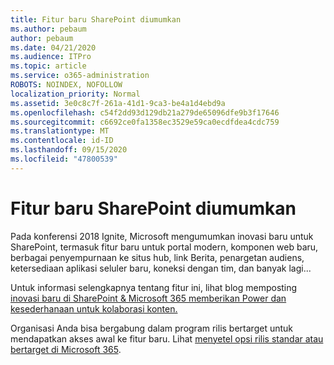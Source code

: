 ```yaml
---
title: Fitur baru SharePoint diumumkan
ms.author: pebaum
author: pebaum
ms.date: 04/21/2020
ms.audience: ITPro
ms.topic: article
ms.service: o365-administration
ROBOTS: NOINDEX, NOFOLLOW
localization_priority: Normal
ms.assetid: 3e0c8c7f-261a-41d1-9ca3-be4a1d4ebd9a
ms.openlocfilehash: c54f2dd93d129db21a279de65096dfe9b3f17646
ms.sourcegitcommit: c6692ce0fa1358ec3529e59ca0ecdfdea4cdc759
ms.translationtype: MT
ms.contentlocale: id-ID
ms.lasthandoff: 09/15/2020
ms.locfileid: "47800539"
---
```

# <a name="sharepoint-new-features-announced"></a>Fitur baru SharePoint diumumkan

Pada konferensi 2018 Ignite, Microsoft mengumumkan inovasi baru untuk SharePoint, termasuk fitur baru untuk portal modern, komponen web baru, berbagai penyempurnaan ke situs hub, link Berita, penargetan audiens, ketersediaan aplikasi seluler baru, koneksi dengan tim, dan banyak lagi...
  
Untuk informasi selengkapnya tentang fitur ini, lihat blog memposting [inovasi baru di SharePoint &amp; Microsoft 365 memberikan Power dan kesederhanaan untuk kolaborasi konten.](https://go.microsoft.com/fwlink/?linkid=2026502)
  
Organisasi Anda bisa bergabung dalam program rilis bertarget untuk mendapatkan akses awal ke fitur baru. Lihat [menyetel opsi rilis standar atau bertarget di Microsoft 365](https://docs.microsoft.com/microsoft-365/admin/manage/release-options-in-office-365).
